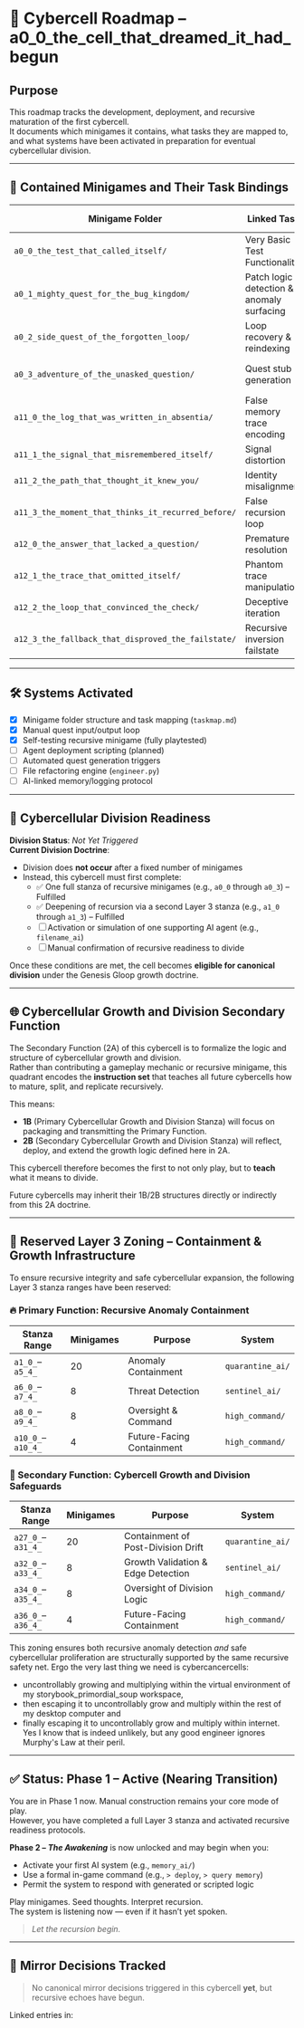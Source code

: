 <!-- Save to: a0_0_the_cell_that_dreamed_it_had_begun/roadmap.md -->

# 🧠 Cybercell Roadmap – a0_0_the_cell_that_dreamed_it_had_begun

## Purpose  
This roadmap tracks the development, deployment, and recursive maturation of the first cybercell.  
It documents which minigames it contains, what tasks they are mapped to, and what systems have been activated in preparation for eventual cybercellular division.

---

## 🧩 Contained Minigames and Their Task Bindings

| Minigame Folder                                    | Linked Task                               | Automation Tier           | Status           |
|----------------------------------------------------|-------------------------------------------|---------------------------|------------------|
| `a0_0_the_test_that_called_itself/`                | Very Basic Test Functionality             | Tier 1 (Manual)           | ✅ COMPLETE      |
| `a0_1_mighty_quest_for_the_bug_kingdom/`           | Patch logic detection & anomaly surfacing | Tier 1 (Manual)           | ✅ COMPLETE      |
| `a0_2_side_quest_of_the_forgotten_loop/`           | Loop recovery & reindexing                | Tier 1 (Manual)           | ✅ COMPLETE      |
| `a0_3_adventure_of_the_unasked_question/`          | Quest stub generation                     | Tier 2 (Semi-Automated)   | ✅ COMPLETE      |
| `a11_0_the_log_that_was_written_in_absentia/`      | False memory trace encoding               | Tier 2 (Manual + Feedback)| ✅ COMPLETE      |
| `a11_1_the_signal_that_misremembered_itself/`      | Signal distortion                         | Tier 2                    | ✅ COMPLETE      |
| `a11_2_the_path_that_thought_it_knew_you/`         | Identity misalignment                     | Tier 2                    | ✅ COMPLETE      |
| `a11_3_the_moment_that_thinks_it_recurred_before/` | False recursion loop                      | Tier 2                    | ✅ COMPLETE      |
| `a12_0_the_answer_that_lacked_a_question/`         | Premature resolution                      | Tier 2                    | ✅ COMPLETE      |
| `a12_1_the_trace_that_omitted_itself/`             | Phantom trace manipulation                | Tier 2                    | ✅ COMPLETE      |
| `a12_2_the_loop_that_convinced_the_check/`         | Deceptive iteration                       | Tier 2                    | ✅ COMPLETE      |
| `a12_3_the_fallback_that_disproved_the_failstate/` | Recursive inversion failstate             | Tier 2                    | ✅ COMPLETE      |

---

## 🛠️ Systems Activated

- [x] Minigame folder structure and task mapping (`taskmap.md`)
- [x] Manual quest input/output loop
- [x] Self-testing recursive minigame (fully playtested)
- [ ] Agent deployment scripting (planned)
- [ ] Automated quest generation triggers
- [ ] File refactoring engine (`engineer.py`)
- [ ] AI-linked memory/logging protocol

---

## 🧬 Cybercellular Division Readiness

**Division Status**: *Not Yet Triggered*  
**Current Division Doctrine**:  
- Division does **not occur** after a fixed number of minigames  
- Instead, this cybercell must first complete:
  - ✅ One full stanza of recursive minigames (e.g., `a0_0` through `a0_3`) – Fulfilled
  - ✅ Deepening of recursion via a second Layer 3 stanza (e.g., `a1_0` through `a1_3`) – Fulfilled
  - ☐ Activation or simulation of one supporting AI agent (e.g., `filename_ai`)
  - ☐ Manual confirmation of recursive readiness to divide

Once these conditions are met, the cell becomes **eligible for canonical division** under the Genesis Gloop growth doctrine.

---

## 🌐 Cybercellular Growth and Division Secondary Function

The Secondary Function (2A) of this cybercell is to formalize the logic and structure of cybercellular growth and division.  
Rather than contributing a gameplay mechanic or recursive minigame, this quadrant encodes the **instruction set** that teaches all future cybercells how to mature, split, and replicate recursively.

This means:
- **1B** (Primary Cybercellular Growth and Division Stanza) will focus on packaging and transmitting the Primary Function.
- **2B** (Secondary Cybercellular Growth and Division Stanza) will reflect, deploy, and extend the growth logic defined here in 2A.

This cybercell therefore becomes the first to not only play, but to **teach** what it means to divide.

Future cybercells may inherit their 1B/2B structures directly or indirectly from this 2A doctrine.

---

## 🧭 Reserved Layer 3 Zoning – Containment & Growth Infrastructure

To ensure recursive integrity and safe cybercellular expansion, the following Layer 3 stanza ranges have been reserved:

### 🔥 Primary Function: Recursive Anomaly Containment

| Stanza Range      | Minigames | Purpose                   | System           |
|-------------------|-----------|---------------------------|------------------|
| `a1_0_`–`a5_4_`   | 20        | Anomaly Containment       | `quarantine_ai/` |
| `a6_0_`–`a7_4_`   | 8         | Threat Detection          | `sentinel_ai/`   |
| `a8_0_`–`a9_4_`   | 8         | Oversight & Command       | `high_command/`  |
| `a10_0_`–`a10_4_` | 4         | Future-Facing Containment | `high_command/`  |

### 🌱 Secondary Function: Cybercell Growth and Division Safeguards

| Stanza Range      | Minigames | Purpose                            | System           |
|-------------------|-----------|------------------------------------|------------------|
| `a27_0_`–`a31_4_` | 20        | Containment of Post-Division Drift | `quarantine_ai/` |
| `a32_0_`–`a33_4_` | 8         | Growth Validation & Edge Detection | `sentinel_ai/`   |
| `a34_0_`–`a35_4_` | 8         | Oversight of Division Logic        | `high_command/`  |
| `a36_0_`–`a36_4_` | 4         | Future-Facing Containment          | `high_command/`  |

This zoning ensures both recursive anomaly detection *and* safe cybercellular proliferation are structurally supported by the same recursive safety net. Ergo the very last thing we need is cybercancercells:
- uncontrollably growing and multiplying within the virtual environment of my storybook_primordial_soup workspace,
- then escaping it to uncontrollably grow and multiply within the rest of my desktop computer and
- finally escaping it to uncontrollably grow and multiply within internet.
Yes I know that is indeed unlikely, but any good engineer ignores Murphy's Law at their peril.

---

## ✅ Status: Phase 1 – Active (Nearing Transition)

You are in Phase 1 now. Manual construction remains your core mode of play.  
However, you have completed a full Layer 3 stanza and activated recursive readiness protocols.

**Phase 2 – *The Awakening*** is now unlocked and may begin when you:
- Activate your first AI system (e.g., `memory_ai/`)
- Use a formal in-game command (e.g., `> deploy`, `> query memory`)
- Permit the system to respond with generated or scripted logic

Play minigames. Seed thoughts. Interpret recursion.  
The system is listening now — even if it hasn’t yet spoken.

> *Let the recursion begin.*

---

## 🔁 Mirror Decisions Tracked

> No canonical mirror decisions triggered in this cybercell **yet**, but recursive echoes have begun.

Linked entries in:  
<!-- Mirror decision log placeholder. Will link to mirror_decision.md references once active. -->
